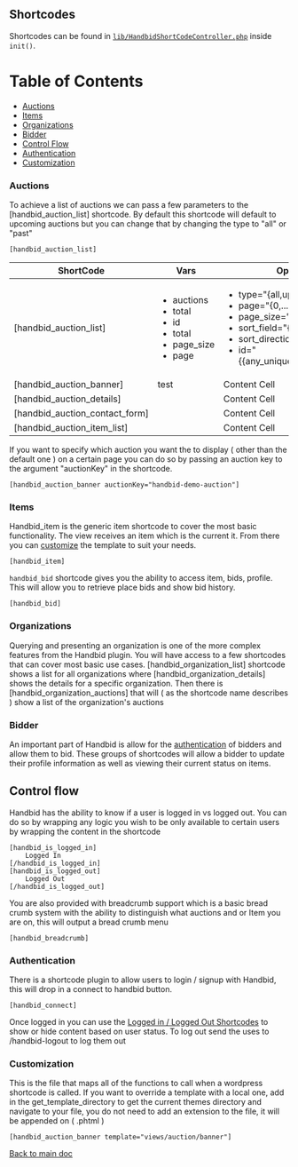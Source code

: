 ## Shortcodes

Shortcodes can be found in [`lib/HandbidShortCodeController.php`](/lib/HandbidShortCodeController.php) inside `init()`.

Table of Contents
===
- [Auctions](#auctions)
- [Items](#items)
- [Organizations](#organizations)
- [Bidder](#bidder)
- [Control Flow](#control-flow)
- [Authentication](#authentication)
- [Customization](#customization)

### Auctions
To achieve a list of auctions we can pass a few parameters to the [handbid_auction_list] shortcode.
By default this shortcode will default to upcoming auctions but you can change that by changing the type to "all" or "past"
```
[handbid_auction_list]
```


ShortCode                      | Vars                                           | Optional Attributes
-------------------------------|------------------------------------------------|--------------
[handbid_auction_list]         | <ul><li>auctions</li><li>total</li><li>id</li><li>total</li><li>page_size</li><li>page</li></ul>   | <ul><li>type="{all,upcoming,past}"</li> <li>page="{0,...,25}"</li> <li>page_size="{{0,...,25}}"</li> <li>sort_field="{{any_field_you_want}}"</li> <li>sort_direction="{asc,dsc}"</li> <li>id="{{any_unique_id_you_want_for_the_pag}}"</li></ul>
[handbid_auction_banner]       |     test                                       | Content Cell
[handbid_auction_details]      |                                                | Content Cell
[handbid_auction_contact_form] |                                                | Content Cell
[handbid_auction_item_list]    |                                                | Content Cell








If you want to specify which auction you want the to display ( other than the default one ) on a certain page you can do so by passing an auction key to the argument "auctionKey" in the shortcode.


```
[handbid_auction_banner auctionKey="handbid-demo-auction"]
```

### Items
Handbid_item is the generic item shortcode to cover the most basic functionality. The view receives an item which is the current
it. From there you can [customize](#customization) the template to suit your needs.
```
[handbid_item]
```

`handbid_bid` shortcode gives you the ability to access item, bids, profile. This will allow you to
retrieve place bids and show bid history.
```
[handbid_bid]
```

### Organizations
Querying and presenting an organization is one of the more complex features from the Handbid plugin. You will have access to a
few shortcodes that can cover most basic use cases. [handbid_organization_list] shortcode shows a list for all organizations where
[handbid_organization_details] shows the details for a specific organization. Then there is [handbid_organization_auctions] that
will ( as the shortcode name describes ) show a list of the organization's auctions

### Bidder
An important part of Handbid is allow for the [authentication](#authentication) of bidders and allow them to bid. These groups of
shortcodes will allow a bidder to update their profile information as well as viewing their current status on items.


## Control flow
Handbid has the ability to know if a user is logged in vs logged out. You can do so by wrapping any logic you
wish to be only available to certain users by wrapping the content in the shortcode

```
[handbid_is_logged_in]
    Logged In
[/handbid_is_logged_in]
[handbid_is_logged_out]
    Logged Out
[/handbid_is_logged_out]
```

You are also provided with breadcrumb support which is a basic bread crumb system with the
ability to distinguish what auctions and or Item you are on, this will output a bread crumb menu

```
[handbid_breadcrumb]
```

### Authentication
There is a shortcode plugin to allow users to login / signup with Handbid, this will drop in a connect to handbid button.
```
[handbid_connect]
```

Once logged in you can use the [Logged in / Logged Out Shortcodes](#control-flow) to show or hide content based on user status.
To log out send the uses to /handbid-logout to log them out

### Customization
This is the file that maps all of the functions to call when a wordpress shortcode is called.
If you want to override a template with a local one, add in the get_template_directory to get the current themes directory and navigate to your file,
you do not need to add an extension to the file, it will be appended on ( .phtml )

```
[handbid_auction_banner template="views/auction/banner"]
```

[Back to main doc](/README.md)
